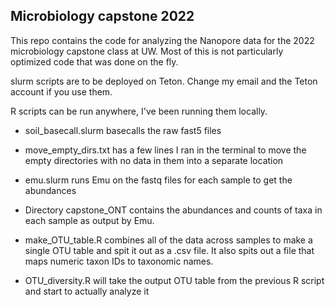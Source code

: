 ## Microbiology capstone 2022


This repo contains the code for analyzing the Nanopore data for the 2022 microbiology capstone class at UW. Most of this is not particularly optimized code that was done on the fly.

slurm scripts are to be deployed on Teton. Change my email and the Teton account if you use them.

R scripts can be run anywhere, I've been running them locally.



- soil_basecall.slurm basecalls the raw fast5 files

-  move\_empty_dirs.txt has a few lines I ran in the terminal to move the empty directories with no data in them into a separate location

- emu.slurm runs Emu on the fastq files for each sample to get the abundances

- Directory capstone_ONT contains the abundances and counts of taxa in each sample as output by Emu.

- make\_OTU_table.R  combines all of the data across samples to make a single OTU table and spit it out as a .csv file. It also spits out a file that maps numeric taxon IDs to taxonomic names.

- OTU_diversity.R will take the output OTU table from the previous R script and start to actually analyze it

